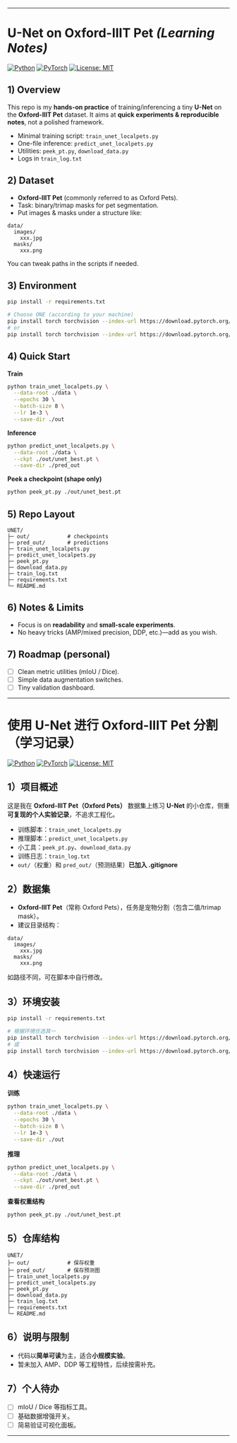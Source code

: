 ﻿---

# U-Net on Oxford-IIIT Pet *(Learning Notes)*

[![Python](https://img.shields.io/badge/Python-3.9%2B-blue)]() [![PyTorch](https://img.shields.io/badge/PyTorch-2.x-red)]() [![License: MIT](https://img.shields.io/badge/License-MIT-yellow)]()

## 1) Overview

This repo is my **hands-on practice** of training/inferencing a tiny **U-Net** on the **Oxford-IIIT Pet** dataset.
It aims at **quick experiments & reproducible notes**, not a polished framework.

* Minimal training script: `train_unet_localpets.py`
* One-file inference: `predict_unet_localpets.py`
* Utilities: `peek_pt.py`, `download_data.py`
* Logs in `train_log.txt`

## 2) Dataset

* **Oxford-IIIT Pet** (commonly referred to as Oxford Pets).
* Task: binary/trimap masks for pet segmentation.
* Put images & masks under a structure like:

```
data/
  images/
    xxx.jpg
  masks/
    xxx.png
```

You can tweak paths in the scripts if needed.

## 3) Environment

```bash
pip install -r requirements.txt

# Choose ONE (according to your machine)
pip install torch torchvision --index-url https://download.pytorch.org/whl/cu121   # CUDA
# or
pip install torch torchvision --index-url https://download.pytorch.org/whl/cpu     # CPU
```

## 4) Quick Start

**Train**

```bash
python train_unet_localpets.py \
  --data-root ./data \
  --epochs 30 \
  --batch-size 8 \
  --lr 1e-3 \
  --save-dir ./out
```

**Inference**

```bash
python predict_unet_localpets.py \
  --data-root ./data \
  --ckpt ./out/unet_best.pt \
  --save-dir ./pred_out
```

**Peek a checkpoint (shape only)**

```bash
python peek_pt.py ./out/unet_best.pt
```

## 5) Repo Layout

```
UNET/
├─ out/            # checkpoints
├─ pred_out/       # predictions
├─ train_unet_localpets.py
├─ predict_unet_localpets.py
├─ peek_pt.py
├─ download_data.py
├─ train_log.txt
├─ requirements.txt
└─ README.md
```

## 6) Notes & Limits

* Focus is on **readability** and **small-scale experiments**.
* No heavy tricks (AMP/mixed precision, DDP, etc.)—add as you wish.

## 7) Roadmap (personal)

* [ ] Clean metric utilities (mIoU / Dice).
* [ ] Simple data augmentation switches.
* [ ] Tiny validation dashboard.

---

# 使用 U-Net 进行 Oxford-IIIT Pet 分割（学习记录）

[![Python](https://img.shields.io/badge/Python-3.9%2B-blue)]() [![PyTorch](https://img.shields.io/badge/PyTorch-2.x-red)]() [![License: MIT](https://img.shields.io/badge/License-MIT-yellow)]()

## 1）项目概述

这是我在 **Oxford-IIIT Pet（Oxford Pets）** 数据集上练习 **U-Net** 的小仓库，侧重**可复现的个人实验记录**，不追求工程化。

* 训练脚本：`train_unet_localpets.py`
* 推理脚本：`predict_unet_localpets.py`
* 小工具：`peek_pt.py`、`download_data.py`
* 训练日志：`train_log.txt`
* `out/`（权重）和 `pred_out/`（预测结果）**已加入 .gitignore**

## 2）数据集

* **Oxford-IIIT Pet**（常称 Oxford Pets），任务是宠物分割（包含二值/trimap mask）。
* 建议目录结构：

```
data/
  images/
    xxx.jpg
  masks/
    xxx.png
```

如路径不同，可在脚本中自行修改。

## 3）环境安装

```bash
pip install -r requirements.txt

# 根据环境任选其一
pip install torch torchvision --index-url https://download.pytorch.org/whl/cu121   # CUDA 环境
# 或
pip install torch torchvision --index-url https://download.pytorch.org/whl/cpu     # 仅 CPU
```

## 4）快速运行

**训练**

```bash
python train_unet_localpets.py \
  --data-root ./data \
  --epochs 30 \
  --batch-size 8 \
  --lr 1e-3 \
  --save-dir ./out
```

**推理**

```bash
python predict_unet_localpets.py \
  --data-root ./data \
  --ckpt ./out/unet_best.pt \
  --save-dir ./pred_out
```

**查看权重结构**

```bash
python peek_pt.py ./out/unet_best.pt
```

## 5）仓库结构

```
UNET/
├─ out/            # 保存权重
├─ pred_out/       # 保存预测图
├─ train_unet_localpets.py
├─ predict_unet_localpets.py
├─ peek_pt.py
├─ download_data.py
├─ train_log.txt
├─ requirements.txt
└─ README.md
```

## 6）说明与限制

* 代码以**简单可读**为主，适合**小规模实验**。
* 暂未加入 AMP、DDP 等工程特性，后续按需补充。

## 7）个人待办

* [ ] mIoU / Dice 等指标工具。
* [ ] 基础数据增强开关。
* [ ] 简易验证可视化面板。

---